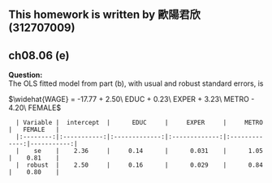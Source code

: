 #
## This homework is written by 歐陽君欣(312707009)
## ch08.06 (e)
**Question:**\
The OLS fitted model from part (b), with usual and robust standard errors, is

$\widehat{WAGE} = -17.77 + 2.50\ EDUC + 0.23\ EXPER + 3.23\ METRO - 4.20\ FEMALE$

      | Variable |  intercept  |      EDUC     |     EXPER     |     METRO     |   FEMALE   |
      |:--------:|:-----------:|:-------------:|:-------------:|:-------------:|-----------:|
      |    se    |    2.36     |     0.14      |      0.031    |      1.05     |    0.81    |
      |  robust  |    2.50     |     0.16      |      0.029    |      0.84     |    0.80    |

